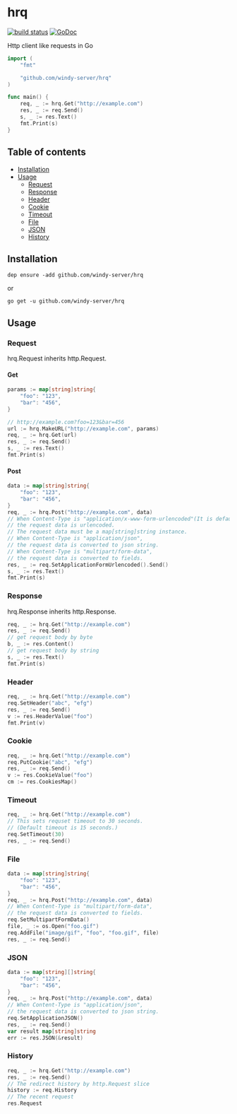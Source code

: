 # hrq
[![build status](https://secure.travis-ci.org/windy-server/hrq.svg?branch=master)](http://travis-ci.org/windy-server/hrq) [![GoDoc](https://godoc.org/github.com/windy-server/hrq?status.png)](http://godoc.org/github.com/windy-server/hrq)  

Http client like requests in Go

```Go
import (
    "fmt"

    "github.com/windy-server/hrq"
)

func main() {
    req, _ := hrq.Get("http://example.com")
    res, _ := req.Send()
    s, _ := res.Text()
    fmt.Print(s)
}
```

## Table of contents

* [Installation](https://github.com/windy-server/hrq#installation)
* [Usage](https://github.com/windy-server/hrq#usage)
  - [Request](https://github.com/windy-server/hrq#request)
  - [Response](https://github.com/windy-server/hrq#response)
  - [Header](https://github.com/windy-server/hrq#header)
  - [Cookie](https://github.com/windy-server/hrq#cookie)
  - [Timeout](https://github.com/windy-server/hrq#timeout)
  - [File](https://github.com/windy-server/hrq#file)
  - [JSON](https://github.com/windy-server/hrq#json)
  - [History](https://github.com/windy-server/hrq#history)

## Installation

```
dep ensure -add github.com/windy-server/hrq
```

or 

```
go get -u github.com/windy-server/hrq
```


## Usage

### Request

hrq.Request inherits http.Request.

#### Get

```Go
params := map[string]string{
    "foo": "123",
    "bar": "456",
}

// http://example.com?foo=123&bar=456
url := hrq.MakeURL("http://example.com", params)
req, _ := hrq.Get(url)
res, _ := req.Send()
s, _ := res.Text()
fmt.Print(s)
```

#### Post

```Go
data := map[string]string{
    "foo": "123",
    "bar": "456",
}
req, _ := hrq.Post("http://example.com", data)
// When Content-Type is "application/x-www-form-urlencoded"(It is default),
// the request data is urlencoded.
// The request data must be a map[string]string instance.
// When Content-Type is "application/json",
// the request data is converted to json string.
// When Content-Type is "multipart/form-data",
// the request data is converted to fields.
res, _ := req.SetApplicationFormUrlencoded().Send()
s, _ := res.Text()
fmt.Print(s)
```

### Response

hrq.Response inherits http.Response.


```Go
req, _ := hrq.Get("http://example.com")
res, _ := req.Send()
// get request body by byte
b, _ := res.Content()
// get request body by string
s, _ := res.Text()
fmt.Print(s)
```

### Header

```Go
req, _ := hrq.Get("http://example.com")
req.SetHeader("abc", "efg")
res, _ := req.Send()
v := res.HeaderValue("foo")
fmt.Print(v)
```

### Cookie

```Go
req, _ := hrq.Get("http://example.com")
req.PutCookie("abc", "efg")
res, _ := req.Send()
v := res.CookieValue("foo")
cm := res.CookiesMap()
```

### Timeout

```Go
req, _ := hrq.Get("http://example.com")
// This sets requset timeout to 30 seconds.
// (Default timeout is 15 seconds.)
req.SetTimeout(30)
res, _ := req.Send()
```

### File

```Go
data := map[string]string{
    "foo": "123",
    "bar": "456",
}
req, _ := hrq.Post("http://example.com", data)
// When Content-Type is "multipart/form-data",
// the request data is converted to fields.
req.SetMultipartFormData()
file, _ := os.Open("foo.gif")
req.AddFile("image/gif", "foo", "foo.gif", file)
res, _ := req.Send()
```

### JSON

```Go
data := map[string][]string{
    "foo": "123",
    "bar": "456",
}
req, _ := hrq.Post("http://example.com", data)
// When Content-Type is "application/json",
// the request data is converted to json string.
req.SetApplicationJSON()
res, _ := req.Send()
var result map[string]string
err := res.JSON(&result)
```

### History

```Go
req, _ := hrq.Get("http://example.com")
res, _ := req.Send()
// The redirect history by http.Request slice
history := req.History
// The recent request
res.Request
```
